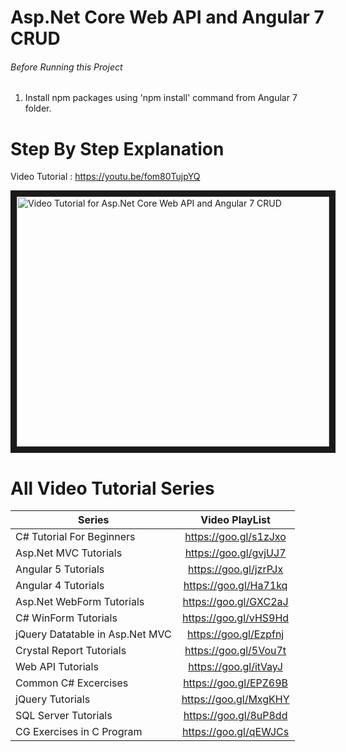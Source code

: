 # Asp.Net Core Web API and Angular 7 CRUD


###### Before Running this Project
 1. Install npm packages using 'npm install' command from Angular 7 folder.
 

 # Step By Step Explanation

 Video Tutorial : https://youtu.be/fom80TujpYQ
 

 
 <a href="http://www.youtube.com/watch?feature=player_embedded&v=fom80TujpYQ
" target="_blank"><img src="http://img.youtube.com/vi/fom80TujpYQ/0.jpg" 
alt="Video Tutorial for Asp.Net Core Web API and Angular 7 CRUD" width="500" height="400" border="10" /></a>


# All Video Tutorial Series
| Series        | Video PlayList          |
| ------------- |:-------------:|
| C# Tutorial For Beginners      | https://goo.gl/s1zJxo |
| Asp.Net MVC Tutorials      | https://goo.gl/gvjUJ7      |
| Angular 5 Tutorials | https://goo.gl/jzrPJx      |
| Angular 4 Tutorials | https://goo.gl/Ha71kq      |
| Asp.Net WebForm Tutorials | https://goo.gl/GXC2aJ      |
| C# WinForm Tutorials | https://goo.gl/vHS9Hd      |
| jQuery Datatable in Asp.Net MVC | https://goo.gl/Ezpfnj      |
| Crystal Report Tutorials | https://goo.gl/5Vou7t      |
| Web API Tutorials | https://goo.gl/itVayJ     |
| Common C# Excercises | https://goo.gl/EPZ69B     |
| jQuery Tutorials | https://goo.gl/MxgKHY     |
| SQL Server Tutorials | https://goo.gl/8uP8dd      |
| CG Exercises in C Program | https://goo.gl/qEWJCs      |
